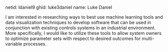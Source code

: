 netid: ldaniel9
ghid: luke3daniel
name: Luke Daniel

I am interested in researching ways to best use machine learning tools and data visualization techniques to develop software that can be used in conjunction with existing controls systems in an industrial environment. More specifically, I would like to utilize these tools to allow system owners to optimize parameter sets with respect to desired outcomes for multi-variable processes. 